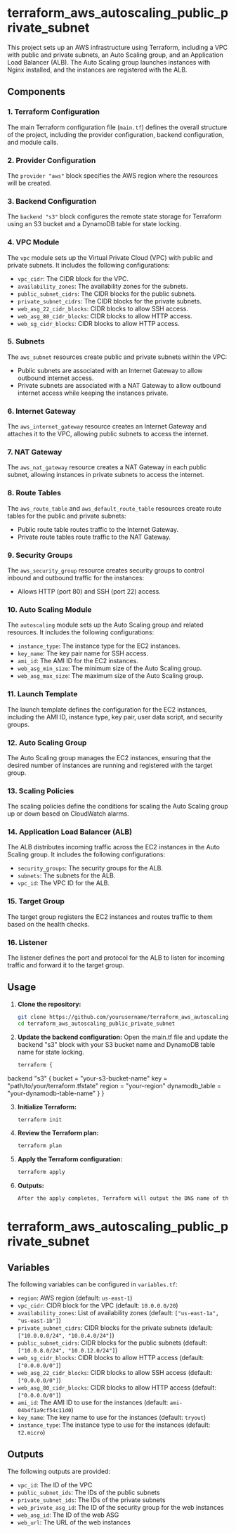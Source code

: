 # terraform_aws_autoscaling_public_private_subnet

This project sets up an AWS infrastructure using Terraform, including a VPC with public and private subnets, an Auto Scaling group, and an Application Load Balancer (ALB). The Auto Scaling group launches instances with Nginx installed, and the instances are registered with the ALB.

## Components

### 1. Terraform Configuration

The main Terraform configuration file (`main.tf`) defines the overall structure of the project, including the provider configuration, backend configuration, and module calls.

### 2. Provider Configuration

The `provider "aws"` block specifies the AWS region where the resources will be created.

### 3. Backend Configuration

The `backend "s3"` block configures the remote state storage for Terraform using an S3 bucket and a DynamoDB table for state locking.

### 4. VPC Module

The `vpc` module sets up the Virtual Private Cloud (VPC) with public and private subnets. It includes the following configurations:
- `vpc_cidr`: The CIDR block for the VPC.
- `availability_zones`: The availability zones for the subnets.
- `public_subnet_cidrs`: The CIDR blocks for the public subnets.
- `private_subnet_cidrs`: The CIDR blocks for the private subnets.
- `web_asg_22_cidr_blocks`: CIDR blocks to allow SSH access.
- `web_asg_80_cidr_blocks`: CIDR blocks to allow HTTP access.
- `web_sg_cidr_blocks`: CIDR blocks to allow HTTP access.

### 5. Subnets

The `aws_subnet` resources create public and private subnets within the VPC:
- Public subnets are associated with an Internet Gateway to allow outbound internet access.
- Private subnets are associated with a NAT Gateway to allow outbound internet access while keeping the instances private.

### 6. Internet Gateway

The `aws_internet_gateway` resource creates an Internet Gateway and attaches it to the VPC, allowing public subnets to access the internet.

### 7. NAT Gateway

The `aws_nat_gateway` resource creates a NAT Gateway in each public subnet, allowing instances in private subnets to access the internet.

### 8. Route Tables

The `aws_route_table` and `aws_default_route_table` resources create route tables for the public and private subnets:
- Public route table routes traffic to the Internet Gateway.
- Private route tables route traffic to the NAT Gateway.

### 9. Security Groups

The `aws_security_group` resource creates security groups to control inbound and outbound traffic for the instances:
- Allows HTTP (port 80) and SSH (port 22) access.

### 10. Auto Scaling Module

The `autoscaling` module sets up the Auto Scaling group and related resources. It includes the following configurations:
- `instance_type`: The instance type for the EC2 instances.
- `key_name`: The key pair name for SSH access.
- `ami_id`: The AMI ID for the EC2 instances.
- `web_asg_min_size`: The minimum size of the Auto Scaling group.
- `web_asg_max_size`: The maximum size of the Auto Scaling group.

### 11. Launch Template

The launch template defines the configuration for the EC2 instances, including the AMI ID, instance type, key pair, user data script, and security groups.

### 12. Auto Scaling Group

The Auto Scaling group manages the EC2 instances, ensuring that the desired number of instances are running and registered with the target group.

### 13. Scaling Policies

The scaling policies define the conditions for scaling the Auto Scaling group up or down based on CloudWatch alarms.

### 14. Application Load Balancer (ALB)

The ALB distributes incoming traffic across the EC2 instances in the Auto Scaling group. It includes the following configurations:
- `security_groups`: The security groups for the ALB.
- `subnets`: The subnets for the ALB.
- `vpc_id`: The VPC ID for the ALB.

### 15. Target Group

The target group registers the EC2 instances and routes traffic to them based on the health checks.

### 16. Listener

The listener defines the port and protocol for the ALB to listen for incoming traffic and forward it to the target group.

## Usage

1. **Clone the repository:**

   ```sh
   git clone https://github.com/yourusername/terraform_aws_autoscaling_public_private_subnet.git
   cd terraform_aws_autoscaling_public_private_subnet

2. **Update the backend configuration:**
    Open the main.tf file and update the backend "s3" block with your S3 bucket name and DynamoDB table name for state locking.

   ```sh
   terraform {
  backend "s3" {
    bucket         = "your-s3-bucket-name"
    key            = "path/to/your/terraform.tfstate"
    region         = "your-region"
    dynamodb_table = "your-dynamodb-table-name"
     }
    }

3. **Initialize Terraform:**

   ```sh
   terraform init
4. **Review the Terraform plan:**

   ```sh
   terraform plan
5. **Apply the Terraform configuration:**

   ```sh
   terraform apply
6. **Outputs:**

   ```sh
   After the apply completes, Terraform will output the DNS name of the ALB and other useful information.
# terraform_aws_autoscaling_public_private_subnet

## Variables

The following variables can be configured in `variables.tf`:

- `region`: AWS region (default: `us-east-1`)
- `vpc_cidr`: CIDR block for the VPC (default: `10.0.0.0/20`)
- `availability_zones`: List of availability zones (default: `["us-east-1a", "us-east-1b"]`)
- `private_subnet_cidrs`: CIDR blocks for the private subnets (default: `["10.0.0.0/24", "10.0.4.0/24"]`)
- `public_subnet_cidrs`: CIDR blocks for the public subnets (default: `["10.0.8.0/24", "10.0.12.0/24"]`)
- `web_sg_cidr_blocks`: CIDR blocks to allow HTTP access (default: `["0.0.0.0/0"]`)
- `web_asg_22_cidr_blocks`: CIDR blocks to allow SSH access (default: `["0.0.0.0/0"]`)
- `web_asg_80_cidr_blocks`: CIDR blocks to allow HTTP access (default: `["0.0.0.0/0"]`)
- `ami_id`: The AMI ID to use for the instances (default: `ami-04b4f1a9cf54c11d0`)
- `key_name`: The key name to use for the instances (default: `tryout`)
- `instance_type`: The instance type to use for the instances (default: `t2.micro`)

## Outputs

The following outputs are provided:

- `vpc_id`: The ID of the VPC
- `public_subnet_ids`: The IDs of the public subnets
- `private_subnet_ids`: The IDs of the private subnets
- `web_private_asg_id`: The ID of the security group for the web instances
- `web_asg_id`: The ID of the web ASG
- `web_url`: The URL of the web instances
